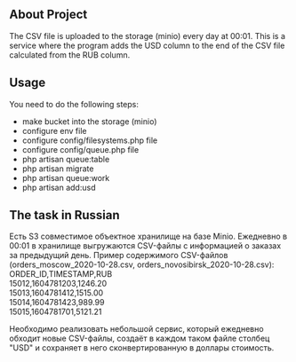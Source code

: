 ## About Project

The CSV file is uploaded to the storage (minio) every day at 00:01.
This is a service where the program adds the USD column to the end of the CSV file calculated from the RUB column.

## Usage

You need to do the following steps:
- make bucket into the storage (minio)
- configure env file
- configure config/filesystems.php file
- configure config/queue.php file
- php artisan queue:table
- php artisan migrate
- php artisan queue:work
- php artisan add:usd

## The task in Russian

Есть S3 совместимое объектное хранилище на базе Minio. Ежедневно в 00:01 в хранилище выгружаются CSV-файлы с информацией о заказах за предыдущий день.
Пример содержимого CSV-файлов (orders_moscow_2020-10-28.csv, orders_novosibirsk_2020-10-28.csv):  
ORDER_ID,TIMESTAMP,RUB  
15012,1604781203,1246.20  
15013,1604781412,1515.00  
15014,1604781423,989.99  
15015,1604781701,5121.21  

Необходимо реализовать небольшой сервис, который ежедневно обходит новые CSV-файлы, создаёт в каждом таком файле столбец "USD" и сохраняет в него сконвертированную в доллары стоимость.
